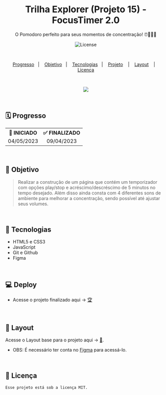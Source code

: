<h1 align="center">Trilha Explorer (Projeto 15) - FocusTimer 2.0<br/></h1>

<p align="center">
O Pomodoro perfeito para seus momentos de concentração! ⏰🧘🏽‍♂️
</p>

<p align="center">
  <img alt="License" src="https://img.shields.io/static/v1?label=license&message=MIT&color=49AA26&labelColor=000000">
</p>

</br>

<p align="center">
  <a href="#-Progresso">Progresso</a>&nbsp;&nbsp;&nbsp;|&nbsp;&nbsp;&nbsp;
  <a href="#-Objetivo">Objetivo</a>&nbsp;&nbsp;&nbsp;|&nbsp;&nbsp;&nbsp;
  <a href="#-Tecnologias">Tecnologias</a>&nbsp;&nbsp;&nbsp;|&nbsp;&nbsp;&nbsp;
  <a href="#-Projeto">Projeto</a>
  &nbsp;&nbsp;&nbsp;|&nbsp;&nbsp;&nbsp;
  <a href="#-Layout">Layout</a>
  &nbsp;&nbsp;&nbsp;|&nbsp;&nbsp;&nbsp; 
  <a href="#-Licença">Licença</a>
</p>

</br>

<p align = "center">
<img src="https://i.imgur.com/NgeQJVV.png"/>
</p>

<br>

## 🗓️ Progresso

<div align="center">
  <table>
    <tr align="center">
      <th>🚩 INICIADO</th>
      <th>✅ FINALIZADO</th>
    </tr>
    <tr align="center">
      <td>04/05/2023</td>
      <td>09/04/2023</td>
    </tr>
  </table>
</div>

<br>

## 🎯 Objetivo

> Realizar a construção de um página que contém um temporizador com opções play/stop e acréscimo/descréscimo de 5 minutos no tempo desejado. Além disso ainda consta com 4 diferentes sons de ambiente para melhorar a concentração, sendo possível até ajustar seus volumes.

<br>

## 🚀 Tecnologias

- HTML5 e CSS3
- JavaScript
- Git e Github
- Figma

<br>

## 💻 Deploy

<p align="justify">

</p>

- Acesse o projeto finalizado aqui -> [🏆](https://pedro-suassuna.github.io/Projeto15_FocusTimer_Explorer)

<br>

## 🔖 Layout

Acesse o Layout base para o projeto aqui -> [🎨](<https://www.figma.com/file/953WGJODmN1BTMI3fsW72x/Stage-05---Dark-Mode-FocusTimer-(Copy)?type=design&node-id=0-8&t=0ARDZKJ5OJCXFaMq-0>).
<br/>

- OBS: É necessário ter conta no [Figma](https://figma.com) para acessá-lo.

<br>

## 📖 Licença

    Esse projeto está sob a licença MIT.
